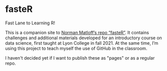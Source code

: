 # fasteR
Fast Lane to Learning R!

This is a companion site to [Norman Matloff’s repo “fasteR”](https://github.com/matloff/fasteR#faster-fast-lane-to-learning-r). 
It contains challenges and additional materials developed for an 
introductory course on data science, first taught at Lyon College in fall 2021. 
At the same time, I’m using this project to teach myself the use of 
GitHub in the classroom.

I haven't decided yet if I want to publish these as "pages" or as a regular repo.
